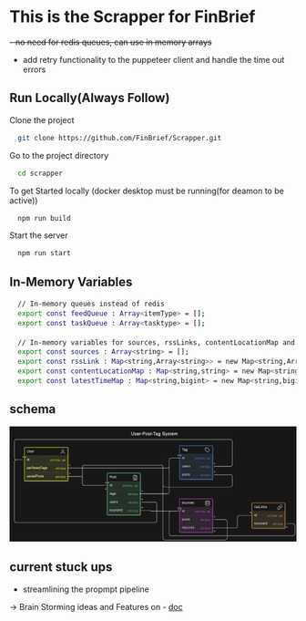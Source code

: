 
# This is the Scrapper for FinBrief

~~- no need for redis queues, can use in memory arrays~~
- add retry functionality to the puppeteer client and handle the time out errors

## Run Locally(Always Follow)

Clone the project

```bash
  git clone https://github.com/FinBrief/Scrapper.git
```

Go to the project directory

```bash
  cd scrapper
```

To get Started locally (docker desktop must be running(for deamon to be active))

```bash
  npm run build
```

  
Start the server

```bash
  npm run start
```

## In-Memory Variables
```bash
  // In-memory queues instead of redis
  export const feedQueue : Array<itemType> = [];
  export const taskQueue : Array<tasktype> = [];

  // In-memory variables for sources, rssLinks, contentLocationMap and latestTimeMap
  export const sources : Array<string> = [];
  export const rssLink : Map<string,Array<string>> = new Map<string,Array<string>>();
  export const contentLocationMap : Map<string,string> = new Map<string,string>(); 
  export const latestTimeMap : Map<string,bigint> = new Map<string,bigint>();
```

## schema
![alt text](public/image.png)

 
## current stuck ups 
 - streamlining the propmpt pipeline


-> Brain Storming ideas and Features on - [doc](https://docs.google.com/document/d/1qqUtHU3fa_lNoeGDPQ69PCJvUnsbVg9sLhgE8C07Dek/edit?usp=sharing)


